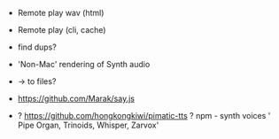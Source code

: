 

 * Remote play wav (html)
 * Remote play (cli, cache)
 * find dups?

 * 'Non-Mac' rendering of Synth audio
 * -> to files?
 * https://github.com/Marak/say.js
 * ? https://github.com/hongkongkiwi/pimatic-tts  ? npm - synth voices ' Pipe Organ, Trinoids, Whisper, Zarvox'


